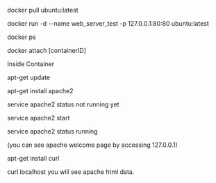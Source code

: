 
docker pull ubuntu:latest

docker run -d --name web_server_test -p 127.0.0.1:80:80 ubuntu:latest


docker ps

docker attach [containerID]


Inside Container

apt-get update

apt-get install apache2

service apache2 status
not running yet

service apache2 start

service apache2 status
running

(you can see apache welcome page by accessing 127.0.0.1)

apt-get install curl

curl localhost
you will see apache html data.
